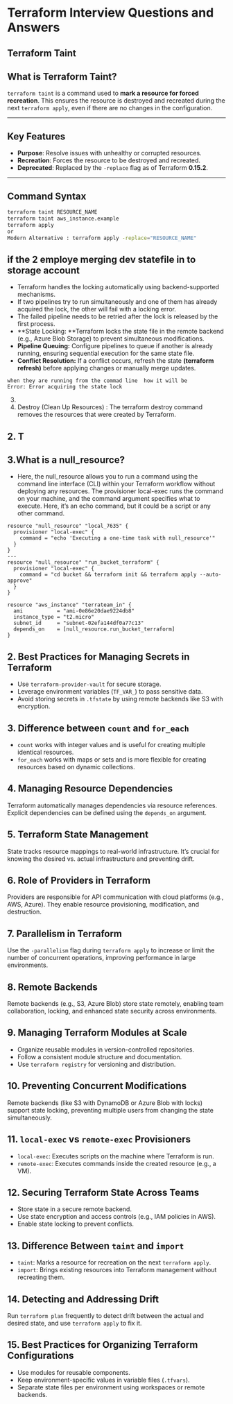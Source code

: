 # Terraform Interview Questions and Answers
## Terraform Taint

## **What is Terraform Taint?**
`terraform taint` is a command used to **mark a resource for forced recreation**. This ensures the resource is destroyed and recreated during the next `terraform apply`, even if there are no changes in the configuration.

---

## **Key Features**
- **Purpose**: Resolve issues with unhealthy or corrupted resources.
- **Recreation**: Forces the resource to be destroyed and recreated.
- **Deprecated**: Replaced by the `-replace` flag as of Terraform **0.15.2**.

---

## **Command Syntax**
```bash
terraform taint RESOURCE_NAME
terraform taint aws_instance.example
terraform apply
or
Modern Alternative : terraform apply -replace="RESOURCE_NAME"

```
## if the 2 employe merging dev statefile in to storage account
- Terraform handles the locking automatically using backend-supported mechanisms.
- If two pipelines try to run simultaneously and one of them has already acquired the lock, the other will fail with a locking error.
- The failed pipeline needs to be retried after the lock is released by the first process.
- **State Locking: **Terraform locks the state file in the remote backend (e.g., Azure Blob Storage) to prevent simultaneous modifications.
- **Pipeline Queuing:** Configure pipelines to queue if another is already running, ensuring sequential execution for the same state file.
- **Conflict Resolution:** If a conflict occurs, refresh the state **(terraform refresh)** before applying changes or manually merge updates.
```
when they are running from the commad line  how it will be
Error: Error acquiring the state lock
```
3.
4. Destroy (Clean Up Resources) : The terraform destroy command removes the resources that were created by
Terraform.

## 2. T

## 3.What is a null_resource?
- Here, the null_resource allows you to run a command using the command line interface (CLI) within your Terraform workflow without deploying any resources. The provisioner local-exec runs the command on your machine, and the command argument specifies what to execute. Here, it’s an echo command, but it could be a script or any other command.
```
resource "null_resource" "local_7635" {
  provisioner "local-exec" {
    command = "echo 'Executing a one-time task with null_resource'"
  }
}
---
resource "null_resource" "run_bucket_terraform" {
  provisioner "local-exec" {
    command = "cd bucket && terraform init && terraform apply --auto-approve"
  }
}

resource "aws_instance" "terrateam_in" {
  ami           = "ami-0e86e20dae9224db8"
  instance_type = "t2.micro"
  subnet_id     = "subnet-02efa144df0a77c13"
  depends_on    = [null_resource.run_bucket_terraform]
}
```


## 2. Best Practices for Managing Secrets in Terraform
- Use `terraform-provider-vault` for secure storage.
- Leverage environment variables (`TF_VAR_`) to pass sensitive data.
- Avoid storing secrets in `.tfstate` by using remote backends like S3 with encryption.

## 3. Difference between `count` and `for_each`
- `count` works with integer values and is useful for creating multiple identical resources.
- `for_each` works with maps or sets and is more flexible for creating resources based on dynamic collections.

## 4. Managing Resource Dependencies
Terraform automatically manages dependencies via resource references. Explicit dependencies can be defined using the `depends_on` argument.

## 5. Terraform State Management
State tracks resource mappings to real-world infrastructure. It’s crucial for knowing the desired vs. actual infrastructure and preventing drift.

## 6. Role of Providers in Terraform
Providers are responsible for API communication with cloud platforms (e.g., AWS, Azure). They enable resource provisioning, modification, and destruction.

## 7. Parallelism in Terraform
Use the `-parallelism` flag during `terraform apply` to increase or limit the number of concurrent operations, improving performance in large environments.

## 8. Remote Backends
Remote backends (e.g., S3, Azure Blob) store state remotely, enabling team collaboration, locking, and enhanced state security across environments.

## 9. Managing Terraform Modules at Scale
- Organize reusable modules in version-controlled repositories.
- Follow a consistent module structure and documentation.
- Use `terraform registry` for versioning and distribution.

## 10. Preventing Concurrent Modifications
Remote backends (like S3 with DynamoDB or Azure Blob with locks) support state locking, preventing multiple users from changing the state simultaneously.

## 11. `local-exec` vs `remote-exec` Provisioners
- `local-exec`: Executes scripts on the machine where Terraform is run.
- `remote-exec`: Executes commands inside the created resource (e.g., a VM).

## 12. Securing Terraform State Across Teams
- Store state in a secure remote backend.
- Use state encryption and access controls (e.g., IAM policies in AWS).
- Enable state locking to prevent conflicts.

## 13. Difference Between `taint` and `import`
- `taint`: Marks a resource for recreation on the next `terraform apply`.
- `import`: Brings existing resources into Terraform management without recreating them.

## 14. Detecting and Addressing Drift
Run `terraform plan` frequently to detect drift between the actual and desired state, and use `terraform apply` to fix it.

## 15. Best Practices for Organizing Terraform Configurations
- Use modules for reusable components.
- Keep environment-specific values in variable files (`.tfvars`).
- Separate state files per environment using workspaces or remote backends.
